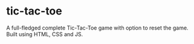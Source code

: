 # tic-tac-toe

A full-fledged complete Tic-Tac-Toe game with option to reset the game. Built using HTML, CSS and JS.
